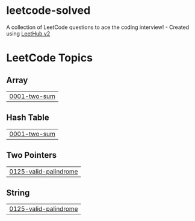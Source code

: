 # leetcode-solved
A collection of LeetCode questions to ace the coding interview! - Created using [LeetHub v2](https://github.com/arunbhardwaj/LeetHub-2.0)

<!---LeetCode Topics Start-->
# LeetCode Topics
## Array
|  |
| ------- |
| [0001-two-sum](https://github.com/Quineeryn/leetcode-solved/tree/master/0001-two-sum) |
## Hash Table
|  |
| ------- |
| [0001-two-sum](https://github.com/Quineeryn/leetcode-solved/tree/master/0001-two-sum) |
## Two Pointers
|  |
| ------- |
| [0125-valid-palindrome](https://github.com/Quineeryn/leetcode-solved/tree/master/0125-valid-palindrome) |
## String
|  |
| ------- |
| [0125-valid-palindrome](https://github.com/Quineeryn/leetcode-solved/tree/master/0125-valid-palindrome) |
<!---LeetCode Topics End-->